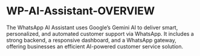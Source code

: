 # WP-AI-Assistant-OVERVIEW
The WhatsApp AI Assistant uses Google’s Gemini AI to deliver smart, personalized, and automated customer support via WhatsApp. It includes a strong backend, a responsive dashboard, and a WhatsApp gateway, offering businesses an efficient AI-powered customer service solution.
